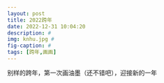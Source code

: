 ```yaml
---
layout: post
title: 2022跨年
date: 2022-12-31 10:04:20
description: #
img: knhu.jpg #
fig-caption: #
tags: [跨年,画画]
---
```

别样的跨年，第一次画油墨（还不错吧），迎接新的一年
